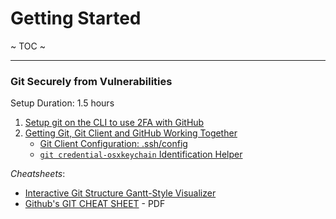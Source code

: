 # Getting Started

~ TOC ~

---

### Git Securely from Vulnerabilities
Setup Duration: 1.5 hours

1. [Setup git on the CLI to use 2FA with GitHub](https://gist.github.com/ateucher/4634038875263d10fb4817e5ad3d332f)
2. [Getting Git, Git Client and GitHub Working Together](https://happygitwithr.com/hello-git.html)
    * [Git Client Configuration: .ssh/config](https://www.a2hosting.com/kb/developer-corner/version-control-systems1/configuring-a-git-client#Mac-OS-X-and-Linux)
    * [`git credential-osxkeychain` Identification Helper](http://burnedpixel.com/blog/setting-up-git-and-github-on-your-mac/#gitidentification)
  
*Cheatsheets*:
* [Interactive Git Structure Gantt-Style Visualizer](http://ndpsoftware.com/git-cheatsheet.html#loc=stash;)
* [Github's GIT CHEAT SHEET](https://services.github.com/on-demand/downloads/github-git-cheat-sheet.pdf) - PDF
